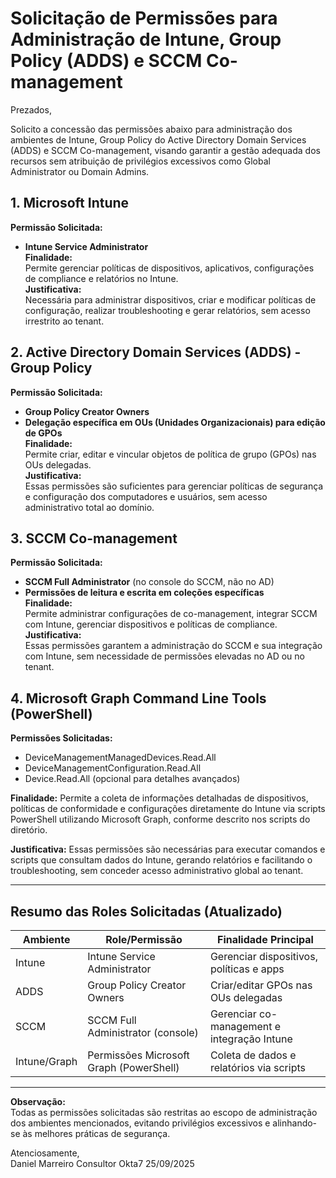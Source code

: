# Solicitação de Permissões para Administração de Intune, Group Policy (ADDS) e SCCM Co-management

Prezados,

Solicito a concessão das permissões abaixo para administração dos ambientes de Intune, Group Policy do Active Directory Domain Services (ADDS) e SCCM Co-management, visando garantir a gestão adequada dos recursos sem atribuição de privilégios excessivos como Global Administrator ou Domain Admins.

## 1. Microsoft Intune

**Permissão Solicitada:**  
- **Intune Service Administrator**  
**Finalidade:**  
Permite gerenciar políticas de dispositivos, aplicativos, configurações de compliance e relatórios no Intune.  
**Justificativa:**  
Necessária para administrar dispositivos, criar e modificar políticas de configuração, realizar troubleshooting e gerar relatórios, sem acesso irrestrito ao tenant.

## 2. Active Directory Domain Services (ADDS) - Group Policy

**Permissão Solicitada:**  
- **Group Policy Creator Owners**  
- **Delegação específica em OUs (Unidades Organizacionais) para edição de GPOs**  
**Finalidade:**  
Permite criar, editar e vincular objetos de política de grupo (GPOs) nas OUs delegadas.  
**Justificativa:**  
Essas permissões são suficientes para gerenciar políticas de segurança e configuração dos computadores e usuários, sem acesso administrativo total ao domínio.

## 3. SCCM Co-management

**Permissão Solicitada:**  
- **SCCM Full Administrator** (no console do SCCM, não no AD)  
- **Permissões de leitura e escrita em coleções específicas**  
**Finalidade:**  
Permite administrar configurações de co-management, integrar SCCM com Intune, gerenciar dispositivos e políticas de compliance.  
**Justificativa:**  
Essas permissões garantem a administração do SCCM e sua integração com Intune, sem necessidade de permissões elevadas no AD ou no tenant.

## 4. Microsoft Graph Command Line Tools (PowerShell)

**Permissões Solicitadas:**
- DeviceManagementManagedDevices.Read.All
- DeviceManagementConfiguration.Read.All
- Device.Read.All (opcional para detalhes avançados)

**Finalidade:**
Permite a coleta de informações detalhadas de dispositivos, políticas de conformidade e configurações diretamente do Intune via scripts PowerShell utilizando Microsoft Graph, conforme descrito nos scripts do diretório.

**Justificativa:**
Essas permissões são necessárias para executar comandos e scripts que consultam dados do Intune, gerando relatórios e facilitando o troubleshooting, sem conceder acesso administrativo global ao tenant.

---

## Resumo das Roles Solicitadas (Atualizado)

| Ambiente      | Role/Permissão                                   | Finalidade Principal                          |
|---------------|--------------------------------------------------|-----------------------------------------------|
| Intune        | Intune Service Administrator                     | Gerenciar dispositivos, políticas e apps      |
| ADDS          | Group Policy Creator Owners                      | Criar/editar GPOs nas OUs delegadas           |
| SCCM          | SCCM Full Administrator (console)                | Gerenciar co-management e integração Intune   |
| Intune/Graph  | Permissões Microsoft Graph (PowerShell)          | Coleta de dados e relatórios via scripts      |

---

**Observação:**  
Todas as permissões solicitadas são restritas ao escopo de administração dos ambientes mencionados, evitando privilégios excessivos e alinhando-se às melhores práticas de segurança.

Atenciosamente,  
Daniel Marreiro
Consultor Okta7
25/09/2025
